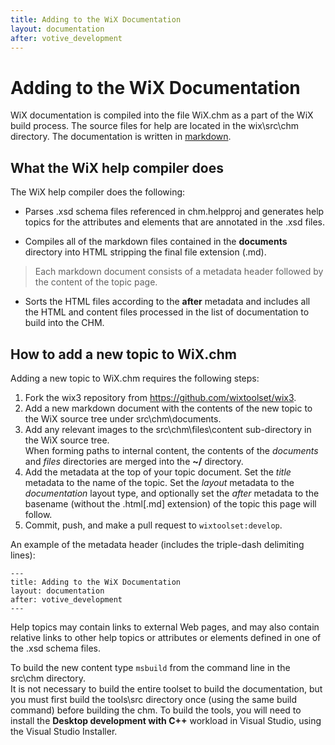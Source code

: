 ```yaml
---
title: Adding to the WiX Documentation
layout: documentation
after: votive_development
---
```


# Adding to the WiX Documentation

WiX documentation is compiled into the file WiX.chm as a part of the WiX build process. The source files for help are located in the wix\src\chm directory. The documentation is written in [markdown](http://daringfireball.net/projects/markdown/syntax).

## What the WiX help compiler does

The WiX help compiler does the following:

* Parses .xsd schema files referenced in chm.helpproj and generates help topics for the attributes and elements that are annotated in the .xsd files.

* Compiles all of the markdown files contained in the **documents** directory into HTML stripping the final file extension (.md).
> Each markdown document consists of a metadata header followed by the content of the topic page.

* Sorts the HTML files according to the **after** metadata and includes all the HTML and content files processed in the list of documentation to build into the CHM.

## How to add a new topic to WiX.chm

Adding a new topic to WiX.chm requires the following steps:

1. Fork the wix3 repository from https://github.com/wixtoolset/wix3.
1. Add a new markdown document with the contents of the new topic to the WiX source tree under src\chm\documents.
1. Add any relevant images to the src\chm\files\content sub-directory in the WiX source tree.  
   When forming paths to internal content, the contents of the *documents* and *files* directories are merged into the **~/** directory.
1. Add the metadata at the top of your topic document. Set the *title* metadata to the name of the topic.
   Set the *layout* metadata to the *documentation* layout type, and optionally set the *after* metadata to the basename
   (without the .html[.md] extension) of the topic this page will follow.
1. Commit, push, and make a pull request to `wixtoolset:develop`.

An example of the metadata header (includes the triple-dash delimiting lines):

    ---
    title: Adding to the WiX Documentation
    layout: documentation
    after: votive_development
    ---

Help topics may contain links to external Web pages, and may also contain relative links to other help topics or attributes or elements defined in one of the .xsd schema files.

To build the new content type `msbuild` from the command line in the src\chm directory.  
It is not necessary to build the entire toolset to build the documentation, but you must first build the tools\src directory once (using the same build command) before building the chm.
To build the tools, you will need to install the **Desktop development with C++** workload in Visual Studio, using the Visual Studio Installer.
